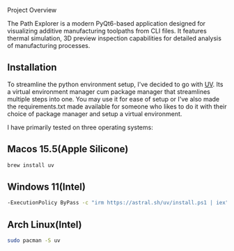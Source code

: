 Project Overview

The Path Explorer is a modern PyQt6-based application designed for visualizing additive manufacturing toolpaths from CLI files. It features thermal simulation, 3D preview inspection capabilities for detailed analysis of manufacturing processes.

## Installation

To streamline the python environment setup, I've decided to go with [UV](https://docs.astral.sh/uv/). Its a virtual environment manager cum package manager that streamlines multiple steps into one. You may use it for ease of setup or I've also made the requirements.txt made available for someone who likes to do it with their choice of package manager and setup a virtual environment.

I have primarily tested on three operating systems:

## Macos 15.5(Apple Silicone)

```bash
brew install uv
```

## Windows 11(Intel)

```bash
-ExecutionPolicy ByPass -c "irm https://astral.sh/uv/install.ps1 | iex"
```

## Arch Linux(Intel)

```bash
sudo pacman -S uv
```
